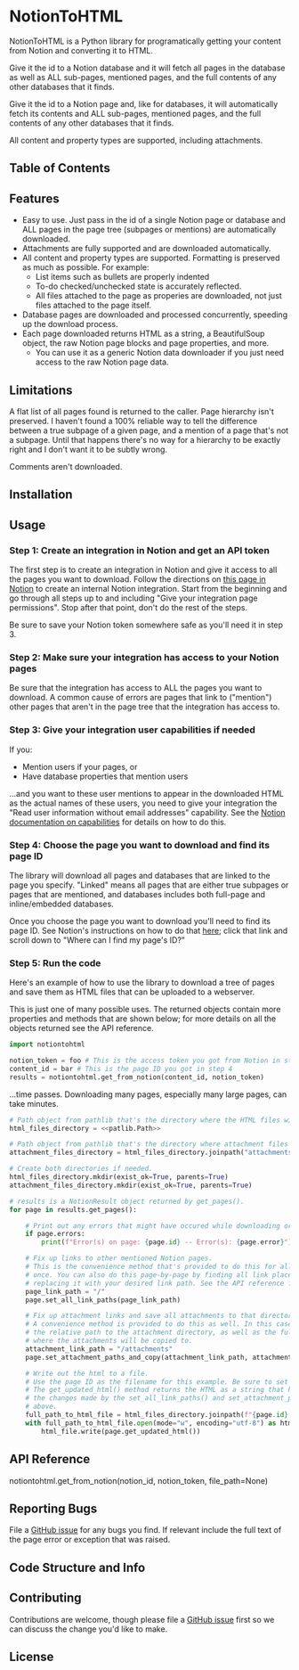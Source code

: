# NotionToHTML

NotionToHTML is a Python library for programatically getting your content from Notion and converting it to HTML.

Give it the id to a Notion database and it will fetch all pages in the database as well as ALL sub-pages, mentioned pages, and the full contents of any other databases that it finds.

Give it the id to a Notion page and, like for databases, it will automatically fetch its contents and ALL sub-pages, mentioned pages, and the full contents of any other databases that it finds.

All content and property types are supported, including attachments.

## Table of Contents

## Features

- Easy to use. Just pass in the id of a single Notion page or database and ALL pages in the page tree (subpages or mentions) are automatically downloaded.
- Attachments are fully supported and are downloaded automatically.
- All content and property types are supported. Formatting is preserved as much as possible. For example:
    - List items such as bullets are properly indented
    - To-do checked/unchecked state is accurately reflected.
    - All files attached to the page as properies are downloaded, not just files attached to the page itself.
- Database pages are downloaded and processed concurrently, speeding up the download process.
- Each page downloaded returns HTML as a string, a BeautifulSoup object, the raw Notion page blocks and page properties, and more.
    - You can use it as a generic Notion data downloader if you just need access to the raw Notion page data.


## Limitations

A flat list of all pages found is returned to the caller. Page hierarchy isn't preserved. I haven't found a 100% reliable way to tell the difference between a true subpage of a given page, and a mention of a page that's not a subpage. Until that happens there's no way for a hierarchy to be exactly right and I don't want it to be subtly wrong.

Comments aren't downloaded.

## Installation

## Usage

### Step 1: Create an integration in Notion and get an API token

The first step is to create an integration in Notion and give it access to all the pages you want to download. Follow the directions on [this page in Notion](https://developers.notion.com/docs/create-a-notion-integration) to create an internal Notion integration. Start from the beginning and go through all steps up to and including "Give your integration page permissions". Stop after that point, don't do the rest of the steps.

Be sure to save your Notion token somewhere safe as you'll need it in step 3.

### Step 2: Make sure your integration has access to your Notion pages

Be sure that the integration has access to ALL the pages you want to download. A common cause of errors are pages that link to ("mention") other pages that aren't in the page tree that the integration has access to.

### Step 3: Give your integration user capabilities if needed

If you:

- Mention users if your pages, or
- Have database properties that mention users

...and you want to these user mentions to appear in the downloaded HTML as the actual names of these users, you need to give your integration the "Read user information without email addresses" capability. See the [Notion documentation on capabilities](https://developers.notion.com/reference/capabilities) for details on how to do this.


### Step 4: Choose the page you want to download and find its page ID

The library will download all pages and databases that are linked to the page you specify. "Linked" means all pages that are either true subpages or pages that are mentioned, and databases includes both full-page and inline/embedded databases.

Once you choose the page you want to download you'll need to find its page ID. See Notion's instructions on how to do that [here](https://developers.notion.com/docs/working-with-page-content#creating-a-page-with-content); click that link and scroll down to "Where can I find my page's ID?"

### Step 5: Run the code

Here's an example of how to use the library to download a tree of pages and save them as HTML files that can be uploaded to a webserver.

This is just one of many possible uses. The returned objects contain more properties and methods that are shown below; for more details on all the objects returned see the API reference.


```python
import notiontohtml

notion_token = foo # This is the access token you got from Notion in step 1
content_id = bar # This is the page ID you got in step 4
results = notiontohtml.get_from_notion(content_id, notion_token)
```

...time passes. Downloading many pages, especially many large pages, can take minutes.

```python
# Path object from pathlib that's the directory where the HTML files will be written.
html_files_directory = <<patlib.Path>>

# Path object from pathlib that's the directory where attachment files will be stored.
attachment_files_directory = html_files_directory.joinpath("attachments")

# Create both directories if needed.
html_files_directory.mkdir(exist_ok=True, parents=True)
attachment_files_directory.mkdir(exist_ok=True, parents=True)

# results is a NotionResult object returned by get_pages().
for page in results.get_pages():

    # Print out any errors that might have occured while downloading or processing the page.
    if page.errors:
        print(f"Error(s) on page: {page.id} -- Error(s): {page.error}")

    # Fix up links to other mentioned Notion pages.
    # This is the convenience method that's provided to do this for all pages at
    # once. You can also do this page-by-page by finding all link placeholder text and
    # replacing it with your desired link path. See the API reference for details.
    page_link_path = "/"
    page.set_all_link_paths(page_link_path)

    # Fix up attachment links and save all attachments to that directory.
    # A convenience method is provided to do this as well. In this case you need to specify
    # the relative path to the attachment directory, as well as the full path to the directory
    # where the attachments will be copied to.
    attachment_link_path = "/attachments"
    page.set_attachment_paths_and_copy(attachment_link_path, attachment_files_directory)

    # Write out the html to a file.
    # Use the page ID as the filename for this example. Be sure to set the encoding appropriately.
    # The get_updated_html() method returns the HTML as a string that has been updated to reflect
    # the changes made by the set_all_link_paths() and set_attachment_paths_and_copy() methods
    # above.
    full_path_to_html_file = html_files_directory.joinpath(f"{page.id}.html")
    with full_path_to_html_file.open(mode="w", encoding="utf-8") as html_file:
        html_file.write(page.get_updated_html())

```


## API Reference

notiontohtml.get_from_notion(notion_id, notion_token, file_path=None)


## Reporting Bugs

File a [GitHub issue](https://github.com/ramseyt/NotionToHTML/issues) for any bugs you find. If relevant include the full text of the page error or exception that was raised.

## Code Structure and Info

## Contributing

Contributions are welcome, though please file a [GitHub issue](https://github.com/ramseyt/NotionToHTML/issues) first so we can discuss the change you'd like to make.

## License
